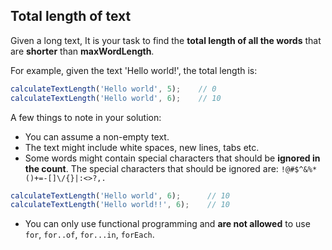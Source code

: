 ## Total length of text

Given a long text, It is your task to find the **total length of all the words** that are **shorter** than **maxWordLength**.

For example, given the text 'Hello world!', the total length is:

```javascript
calculateTextLength('Hello world', 5);    // 0
calculateTextLength('Hello world', 6);    // 10
```

A few things to note in your solution:
* You can assume a non-empty text.
* The text might include white spaces, new lines, tabs etc.
* Some words might contain special characters that should be **ignored in the count**. The special characters that should be ignored are: `!@#$^&%*()+=-[]\/{}|:<>?,.`
```javascript
calculateTextLength('Hello world', 6);      // 10
calculateTextLength('Hello world!!', 6);    // 10
```
* You can only use functional programming and **are not allowed** to use `for`, `for..of`, `for...in`, `forEach`.

